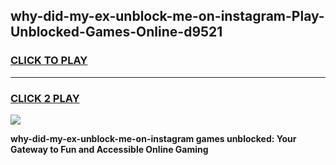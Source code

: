 
## why-did-my-ex-unblock-me-on-instagram-Play-Unblocked-Games-Online-d9521
<h3>
<a href="https://premium76.site?title=why-did-my-ex-unblock-me-on-instagram&ref=25A">CLICK TO PLAY</a></h3>
<hr>

<h3>
<a href="https://premium76.site?title=why-did-my-ex-unblock-me-on-instagram&ref=25A">CLICK 2 PLAY</a>
  
</h3>

<a href="https://premium76.site?title=why-did-my-ex-unblock-me-on-instagram&ref=25A"><img src="https://clearcache.store/games.png"></a>


**why-did-my-ex-unblock-me-on-instagram games unblocked: Your Gateway to Fun and Accessible Online Gaming**
